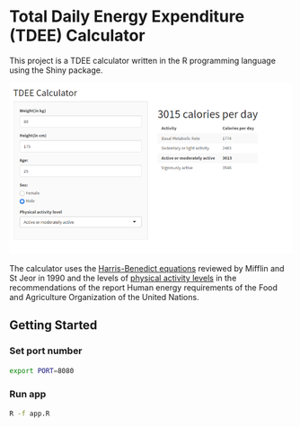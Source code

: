 # Total Daily Energy Expenditure (TDEE) Calculator

This project is a TDEE calculator written in the R programming language using the Shiny package.

![Calculator Image](docs/images/image01.png)

The calculator uses the [Harris-Benedict equations](https://pubmed.ncbi.nlm.nih.gov/2305711/) reviewed by Mifflin and St Jeor in 1990 and the levels of [physical activity levels](http://www.fao.org/3/y5686e/y5686e07.htm) in the recommendations of the report Human energy requirements of the Food and Agriculture Organization of the United Nations.

## Getting Started

### Set port number
```sh
export PORT=8080
```

### Run app

```sh
R -f app.R
```